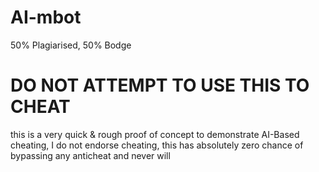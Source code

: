 # AI-mbot
50% Plagiarised, 50% Bodge

# DO NOT ATTEMPT TO USE THIS TO CHEAT
this is a very quick & rough proof of concept to demonstrate AI-Based cheating,
I do not endorse cheating, this has absolutely zero chance of bypassing any anticheat and never will
